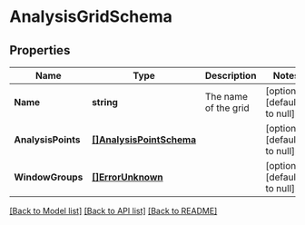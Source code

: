 # AnalysisGridSchema

## Properties
Name | Type | Description | Notes
------------ | ------------- | ------------- | -------------
**Name** | **string** | The name of the grid | [optional] [default to null]
**AnalysisPoints** | [**[]AnalysisPointSchema**](AnalysisPointSchema.md) |  | [optional] [default to null]
**WindowGroups** | [**[]ErrorUnknown**](.md) |  | [optional] [default to null]

[[Back to Model list]](../README.md#documentation-for-models) [[Back to API list]](../README.md#documentation-for-api-endpoints) [[Back to README]](../README.md)


